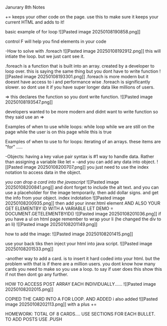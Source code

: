 Janurary 8th Notes

+=
keeps your other code on the page. use this to make sure it keeps your current HTML and adds to it!


basic example of for loop
![[Pasted image 20250108190858.png]]

control F will help you find elements in your code


-How to solve with .foreach
![[Pasted image 20250108192912.png]]
this will intiate the loop. but we just cant see it. 

.foreach is a function that is built into an array. created by a developer to loop over.
this is saying the same thing but you dont have to write function
![[Pasted image 20250108193301.png]]
.foreach is more modern but it doesnt have access to i and performance wise .foreach is significantly slower. so dont use it if you have super longer data like millions of users. 

=> this declares the function so you dont write function. 
![[Pasted image 20250108193547.png]]

developers wanted to be more modern and didnt want to write function so they said use an =>

Examples of when to use while loops:
while loop
while we are still on the page
while the user is on this page
while this is true

Examples of when to use to for loops:
iterating of an arrays. these items are "for" .....


-Objects:
having a key value pair syntax is #1 way to handle data. Rather than assigning a variable like let = 
-and you can add any data into object. 
![[Pasted image 20250108200707.png]]
you just need to use the index notation to access data in the object. 

*you can drop a card into the javascript*
![[Pasted image 20250108200841.png]]
and dont forget to include the alt text. and you can use a placeholder for the image temporarily. 
then add dollar signs. and get the info from your object. index indotation
![[Pasted image 20250108200935.png]]
then add your inner.html element AND ALSO YOUR GET ELEMENTBY ID WITH A VARIABLE
LET DEMO = DOCUMENT.GETELEMENTBYID()
![[Pasted image 20250108201036.png]]
if you have a ul on html page remember to wrap your li
(he changed the div to an li)
![[Pasted image 20250108201149.png]]

how to add the image:
![[Pasted image 20250108201415.png]]

use your back tiks then inject your html into java script.
![[Pasted image 20250108201533.png]]


-another way to add a card.
is to insert it hard coded into your html. 
but the problem with that is if there are a million users. you dont know how many cards you need to make so you use a loop. to say if user does this show this if not then dont go any further. 

HOW TO ACCESS POST ARRAY EACH INDIVIDUALLY......
![[Pasted image 20250108202015.png]]

COPIED THE CARD INTO A FOR LOOP. AND ADDED i 
also added ![[Pasted image 20250108202113.png]]
with a plus +=

HOMEWORK:
TOTAL OF 8 CARDS....
USE SECTIONS FOR EACH BULLET.
TO ADD POSTS USE .PUSH


